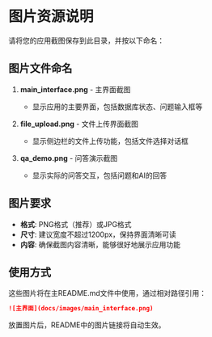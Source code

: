 # 图片资源说明

请将您的应用截图保存到此目录，并按以下命名：

## 图片文件命名

1. **main_interface.png** - 主界面截图
   - 显示应用的主要界面，包括数据库状态、问题输入框等

2. **file_upload.png** - 文件上传界面截图  
   - 显示侧边栏的文件上传功能，包括文件选择对话框

3. **qa_demo.png** - 问答演示截图
   - 显示实际的问答交互，包括问题和AI的回答

## 图片要求

- **格式**: PNG格式（推荐）或JPG格式
- **尺寸**: 建议宽度不超过1200px，保持界面清晰可读
- **内容**: 确保截图内容清晰，能够很好地展示应用功能

## 使用方式

这些图片将在主README.md文件中使用，通过相对路径引用：
```markdown
![主界面](docs/images/main_interface.png)
```

放置图片后，README中的图片链接将自动生效。
